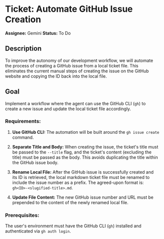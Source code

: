 # Ticket: Automate GitHub Issue Creation

**Assignee:** Gemini
**Status:** To Do

## Description

To improve the autonomy of our development workflow, we will automate the process of creating a GitHub issue from a local ticket file. This eliminates the current manual steps of creating the issue on the GitHub website and copying the ID back into the local file.

## Goal

Implement a workflow where the agent can use the GitHub CLI (`gh`) to create a new issue and update the local ticket file accordingly.

### Requirements:

1.  **Use GitHub CLI:** The automation will be built around the `gh issue create` command.

2.  **Separate Title and Body:** When creating the issue, the ticket's title must be passed to the `--title` flag, and the ticket's content (excluding the title) must be passed as the body. This avoids duplicating the title within the GitHub issue body.

3.  **Rename Local File:** After the GitHub issue is successfully created and its ID is retrieved, the local markdown ticket file must be renamed to include the issue number as a prefix. The agreed-upon format is: `gh<ID>-<slugified-title>.md`.

4.  **Update File Content:** The new GitHub issue number and URL must be prepended to the content of the newly renamed local file.

### Prerequisites:

The user's environment must have the GitHub CLI (`gh`) installed and authenticated via `gh auth login`.
